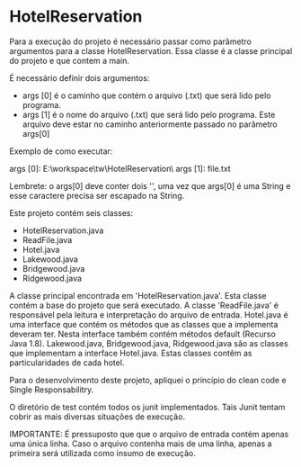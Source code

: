 # HotelReservation
Para a execução do projeto é necessário passar como parâmetro argumentos para a classe HotelReservation. Essa classe é a classe principal do projeto e que contem a main.

É necessário definir dois argumentos:
- args [0] é o caminho que contém o arquivo (.txt) que será lido pelo programa.
- args [1] é o nome do arquivo (.txt) que será lido pelo programa. Este arquivo deve estar no caminho anteriormente passado no parâmetro args[0]

Exemplo de como executar:
 
args [0]: E:\\workspace\\tw\\HotelReservation\\
args [1]: file.txt

Lembrete: o args[0] deve conter dois '\', uma vez que args[0] é uma String e esse caractere precisa ser escapado na String.

Este projeto contém seis classes:

- HotelReservation.java
- ReadFile.java
- Hotel.java
- Lakewood.java
- Bridgewood.java
- Ridgewood.java

A classe principal encontrada em 'HotelReservation.java'. Esta classe contém a base do projeto que será executado.
A classe 'ReadFile.java' é responsável pela leitura e interpretação do arquivo de entrada.
Hotel.java é uma interface que contém os métodos que as classes que a implementa deveram ter. Nesta interface também contém métodos default (Recurso Java 1.8).
Lakewood.java, Bridgewood.java, Ridgewood.java são as classes que implementam a interface Hotel.java. Estas classes contêm as particularidades de cada hotel.

Para o desenvolvimento deste projeto, apliquei o princípio do clean code e Single Responsabilitry.

O diretório de test contém todos os junit implementados. Tais Junit tentam cobrir as mais diversas situações de execução.

IMPORTANTE: É pressuposto que que o arquivo de entrada contém apenas uma única linha. Caso o arquivo contenha mais de uma linha, apenas a primeira será utilizada como insumo de execução.
